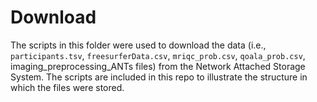 # Download

The scripts in this folder were used to download the data 
(i.e., `participants.tsv`, `freesurferData.csv`, `mriqc_prob.csv`, 
`qoala_prob.csv`, imaging_preprocessing_ANTs files) from the Network
Attached Storage System. The scripts are included in this repo to illustrate the
structure in which the files were stored.
